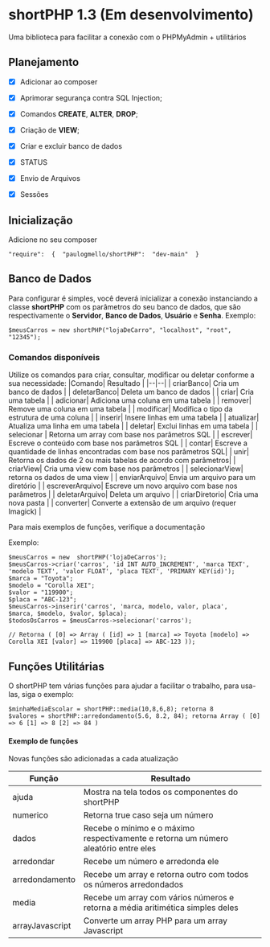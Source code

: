 # shortPHP 1.3 (Em desenvolvimento)
Uma biblioteca para facilitar a conexão com o PHPMyAdmin + utilitários

## Planejamento

 - [x] Adicionar ao composer
 - [x] Aprimorar segurança contra SQL Injection;
 - [x] Comandos **CREATE**, **ALTER**, **DROP**;
 - [x] Criação de **VIEW**;
 - [x] Criar e excluir banco de dados
 - [x] STATUS
 - [x] Envio de Arquivos
 - [x] Sessões


## Inicialização
Adicione no seu composer

    "require":  {  "paulogmello/shortPHP":  "dev-main"  }


## Banco de Dados
Para configurar é simples, você deverá inicializar a conexão instanciando a classe **shortPHP** com os parâmetros do seu banco de dados, que são respectivamente o **Servidor**, **Banco de Dados**, **Usuário** e **Senha**.
Exemplo:

    $meusCarros = new shortPHP("lojaDeCarro", "localhost", "root", "12345");

### Comandos disponíveis
Utilize os comandos para criar, consultar, modificar ou deletar conforme a sua necessidade:
|Comando| Resultado |
|--|--|
| criarBanco| Cria um banco de dados |
| deletarBanco| Deleta um banco de dados |
| criar| Cria uma tabela |
| adicionar| Adiciona uma coluna em uma tabela |
| remover| Remove uma coluna em uma tabela |
| modificar| Modifica o tipo da estrutura de uma coluna |
| inserir| Insere linhas em uma tabela |
| atualizar| Atualiza uma linha em uma tabela |
| deletar| Exclui linhas em uma tabela |
| selecionar | Retorna um array com base nos parâmetros SQL |
| escrever| Escreve o conteúdo com base nos parâmetros SQL |
| contar| Escreve a quantidade de linhas encontradas com base nos parâmetros SQL|
| unir| Retorna os dados de 2 ou mais tabelas de acordo com parâmetros|
| criarView| Cria uma view com base nos parâmetros |
| selecionarView| retorna os dados de uma view |
| enviarArquivo| Envia um arquivo para um diretório |
| escreverArquivo| Escreve um novo arquivo com base nos parâmetros |
| deletarArquivo| Deleta um arquivo |
| criarDiretorio| Cria uma nova pasta |
| converter| Converte a extensão de um arquivo (requer Imagick) |

Para mais exemplos de funções, verifique a documentação

Exemplo:

    $meusCarros = new  shortPHP('lojaDeCarros');
    $meusCarros->criar('carros', 'id INT AUTO_INCREMENT', 'marca TEXT', 'modelo TEXT', 'valor FLOAT', 'placa TEXT', 'PRIMARY KEY(id)');
    $marca = "Toyota";
    $modelo = "Corolla XEI";
    $valor = "119900";
    $placa = "ABC-123";
    $meusCarros->inserir('carros', 'marca, modelo, valor, placa',
    $marca, $modelo, $valor, $placa);
    $todosOsCarros = $meusCarros->selecionar('carros');
    
    // Retorna ( [0] => Array ( [id] => 1 [marca] => Toyota [modelo] => Corolla XEI [valor] => 119900 [placa] => ABC-123 ));

  ## Funções Utilitárias
O shortPHP tem várias funções para ajudar a facilitar o trabalho, para usa-las, siga o exemplo:

    $minhaMediaEscolar = shortPHP::media(10,8,6,8); retorna 8
    $valores = shortPHP::arredondamento(5.6, 8.2, 84); retorna Array ( [0] => 6 [1] => 8 [2] => 84 )

#### Exemplo de funções
Novas funções são adicionadas a cada atualização

| Função | Resultado |
|--|--|
| ajuda | Mostra na tela todos os componentes do shortPHP |
 numerico | Retorna true caso seja um número |
| dados | Recebe o mínimo e o máximo respectivamente e retorna um número aleatório entre eles |
| arredondar | Recebe um número e arredonda ele|
| arredondamento| Recebe um array e retorna outro com todos os números arredondados |
| media | Recebe um array com vários números e retorna a média aritimética simples deles|
| arrayJavascript | Converte um array PHP para um array Javascript |

